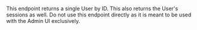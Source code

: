 This endpoint returns a single User by ID. This also returns the User's sessions
as well. Do not use this endpoint directly as it is meant to be used with the
Admin UI exclusively.

